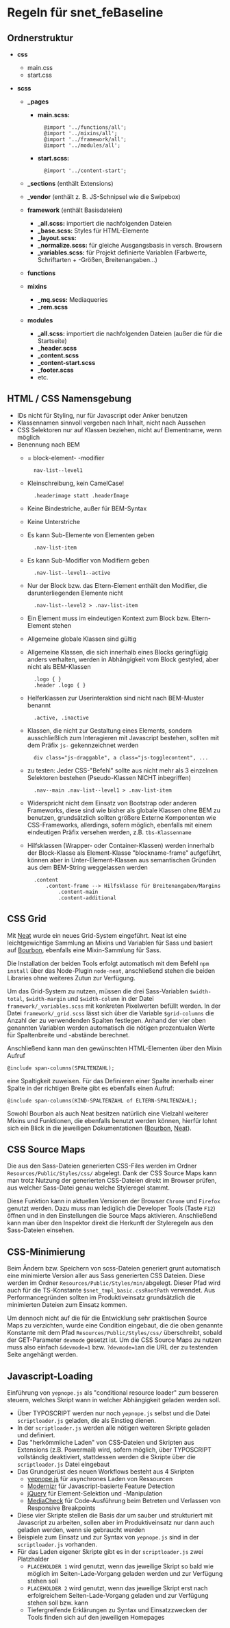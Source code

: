 # Regeln für snet_feBaseline #

## Ordnerstruktur ##

* **css**

    * main.css
    * start.css

* **scss**

    * **_pages**
        * **main.scss:**

                @import '../functions/all';
                @import '../mixins/all';
                @import '../framework/all';
                @import '../modules/all';

        * **start.scss:**

                @import '../content-start';

    * **_sections** (enthält Extensions)
    * **_vendor** (enthält z. B. JS-Schnipsel wie die Swipebox)

    * **framework** (enthält Basisdateien)
        * **_all.scss:** importiert die nachfolgenden Dateien
        * **_base.scss:** Styles für HTML-Elemente
        * **_layout.scss:**
        * **_normalize.scss:** für gleiche Ausgangsbasis in versch. Browsern
        * **_variables.scss:** für Projekt definierte Variablen (Farbwerte, Schriftarten + -Größen, Breitenangaben...)
    * **functions**

    * **mixins**
        * **_mq.scss:** Mediaqueries
        * **_rem.scss**

    * **modules**
        * **_all.scss:** importiert die nachfolgenden Dateien (außer die für die Startseite)
        * **_header.scss**
        * **_content.scss**
        * **_content-start.scss**
        * **_footer.scss**
        * etc.

## HTML / CSS Namensgebung ##

* IDs nicht für Styling, nur für Javascript oder Anker benutzen
* Klassennamen sinnvoll vergeben nach Inhalt, nicht nach Aussehen
* CSS Selektoren nur auf Klassen beziehen, nicht auf Elementname, wenn möglich
* Benennung nach BEM
    * = block-element- -modifier

            nav-list--level1
    * Kleinschreibung, kein CamelCase!

            .headerimage statt .headerImage
    * Keine Bindestriche, außer für BEM-Syntax
    * Keine Unterstriche
    * Es kann Sub-Elemente von Elementen geben

            .nav-list-item

    * Es kann Sub-Modifier von Modifiern geben

            .nav-list--level1--active

    * Nur der Block bzw. das Eltern-Element enthält den Modifier, die darunterliegenden Elemente nicht

            .nav-list--level2 > .nav-list-item
    * Ein Element muss im eindeutigen Kontext zum Block bzw. Eltern-Element stehen
    * Allgemeine globale Klassen sind gültig
    * Allgemeine Klassen, die sich innerhalb eines Blocks geringfügig anders verhalten, werden in Abhängigkeit vom Block gestyled, aber nicht als BEM-Klassen

            .logo { }
            .header .logo { }
    * Helferklassen zur Userinteraktion sind nicht nach BEM-Muster benannt

            .active, .inactive
    * Klassen, die nicht zur Gestaltung eines Elements, sondern ausschließlich zum Interagieren mit Javascript bestehen, sollten mit dem Präfix `js-` gekennzeichnet werden

            div class="js-draggable", a class="js-togglecontent", ...
    * zu testen: Jeder CSS-"Befehl" sollte aus nicht mehr als 3 einzelnen Selektoren bestehen (Pseudo-Klassen NICHT inbegriffen)

            .nav--main .nav-list--level1 > .nav-list-item
    * Widerspricht nicht dem Einsatz von Bootstrap oder anderen Frameworks, diese sind wie bisher als globale Klassen ohne BEM zu benutzen, grundsätzlich sollten größere Externe Komponenten wie CSS-Frameworks, allerdings, sofern möglich, ebenfalls mit einem eindeutigen Präfix versehen werden, z.B. `tbs-Klassenname`
    * Hilfsklassen (Wrapper- oder Container-Klassen) werden innerhalb der Block-Klasse als Element-Klasse "blockname-frame" aufgeführt, können aber in Unter-Element-Klassen aus semantischen Gründen aus dem BEM-String weggelassen werden

            .content
                .content-frame --> Hilfsklasse für Breitenangaben/Margins
                    .content-main
                    .content-additional

## CSS Grid ##

Mit [Neat][1] wurde ein neues Grid-System eingeführt. Neat ist eine leichtgewichtige Sammlung an Mixins und Variablen für Sass und basiert auf [Bourbon][2], ebenfalls eine Mixin-Sammlung für Sass.

Die Installation der beiden Tools erfolgt automatisch mit dem Befehl `npm install` über das Node-Plugin `node-neat`, anschließend stehen die beiden Libraries ohne weiteres Zutun zur Verfügung.

Um das Grid-System zu nutzen, müssen die drei Sass-Variablen `$width-total`, `$width-margin` und `$width-column` in der Datei `framework/_variables.scss` mit konkreten Pixelwerten befüllt werden. In der Datei `framework/_grid.scss` lässt sich über die Variable `$grid-columns` die Anzahl der zu verwendenden Spalten festlegen. Anhand der vier oben genannten Variablen werden automatisch die nötigen prozentualen Werte für Spaltenbreite und -abstände berechnet.

Anschließend kann man den gewünschten HTML-Elementen über den Mixin Aufruf

    @include span-columns(SPALTENZAHL);

eine Spaltigkeit zuweisen. Für das Definieren einer Spalte innerhalb einer Spalte in der richtigen Breite gibt es ebenfalls einen Aufruf:

    @include span-columns(KIND-SPALTENZAHL of ELTERN-SPALTENZAHL);

Sowohl Bourbon als auch Neat besitzen natürlich eine Vielzahl weiterer Mixins und Funktionen, die ebenfalls benutzt werden können, hierfür lohnt sich ein Blick in die jeweiligen Dokumentationen ([Bourbon][3], [Neat][4]).

## CSS Source Maps ##

Die aus den Sass-Dateien generierten CSS-Files werden im Ordner `Resources/Public/Styles/css/` abgelegt. Dank der CSS Source Maps kann man trotz Nutzung der generierten CSS-Dateien direkt im Browser prüfen, aus welcher Sass-Datei genau welche Styleregel stammt.

Diese Funktion kann in aktuellen Versionen der Browser `Chrome` und `Firefox` genutzt werden. Dazu muss man lediglich die Developer Tools (Taste `F12`) öffnen und in den Einstellungen die Source Maps aktivieren. Anschließend kann man über den Inspektor direkt die Herkunft der Styleregeln aus den Sass-Dateien einsehen.

## CSS-Minimierung ##

Beim Ändern bzw. Speichern von scss-Dateien generiert grunt automatisch eine minimierte Version aller aus Sass generierten CSS Dateien. Diese werden im Ordner `Resources/Public/Styles/min/`abgelegt. Dieser Pfad wird auch für die TS-Konstante `$snet_tmpl_basic.cssRootPath` verwendet. Aus Performancegründen sollten im Produktiveinsatz grundsätzlich die minimierten Dateien zum Einsatz kommen.

Um dennoch nicht auf die für die Entwicklung sehr praktischen Source Maps zu verzichten, wurde eine Condition eingebaut, die die oben genannte Konstante mit dem Pfad `Resources/Public/Styles/css/` überschreibt, sobald der GET-Parameter `devmode` gesetzt ist. Um die CSS Source Maps zu nutzen muss also einfach `&devmode=1` bzw. `?devmode=1`an die URL der zu testenden Seite angehängt werden.

## Javascript-Loading ##

Einführung von `yepnope.js` als "conditional resource loader" zum besseren steuern, welches Skript wann in welcher Abhängigkeit geladen werden soll.

 - Über TYPOSCRIPT werden nur noch `yepnope.js` selbst und die Datei `scriptloader.js` geladen, die als Einstieg dienen.
 - In der `scriptloader.js` werden alle nötigen weiteren Skripte geladen und definiert.
 - Das "herkömmliche Laden" von CSS-Dateien und Skripten aus Extensions (z.B. Powermail) wird, sofern möglich, über TYPOSCRIPT vollständig deaktiviert, stattdessen werden die Skripte über die  `scriptloader.js` Datei eingebaut
 - Das Grundgerüst des neuen Workflows besteht aus 4 Skripten
     - [yepnope.js][5] für asynchrones Laden von Ressourcen
     - [Modernizr][6] für Javascript-basierte Feature Detection
     - [jQuery][7] für Element-Selektion und -Manipulation
     - [MediaCheck][8] für Code-Ausführung beim Betreten und Verlassen von Responsive Breakpoints
 - Diese vier Skripte stellen die Basis dar um sauber und strukturiert mit Javascript zu arbeiten, sollen aber im Produktiveinsatz nur dann auch geladen werden, wenn sie gebraucht werden
 - Beispiele zum Einsatz und zur Syntax von `yepnope.js` sind in der `scriptloader.js` vorhanden.
 - Für das Laden eigener Skripte gibt es in der `scriptloader.js` zwei Platzhalder
     - `PLACEHOLDER 1` wird genutzt, wenn das jeweilige Skript so bald wie möglich im Seiten-Lade-Vorgang geladen werden und zur Verfügung stehen soll
     - `PLACEHOLDER 2` wird genutzt, wenn das jeweilige Skript erst nach erfolgreichem Seiten-Lade-Vorgang geladen und zur Verfügung stehen soll bzw. kann
     - Tiefergreifende Erklärungen zu Syntax und Einsatzzwecken der Tools finden sich auf den jeweiligen Homepages


  [1]: http://neat.bourbon.io/
  [2]: http://bourbon.io/
  [3]: http://bourbon.io/docs/
  [4]: http://neat.bourbon.io/docs/
  [5]: http://yepnopejs.com/
  [6]: http://modernizr.com/
  [7]: http://jquery.com/
  [8]: https://github.com/sparkbox/mediaCheck